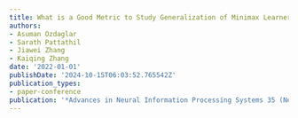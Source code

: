 ```yaml
---
title: What is a Good Metric to Study Generalization of Minimax Learners?
authors:
- Asuman Ozdaglar
- Sarath Pattathil
- Jiawei Zhang
- Kaiqing Zhang
date: '2022-01-01'
publishDate: '2024-10-15T06:03:52.765542Z'
publication_types:
- paper-conference
publication: '*Advances in Neural Information Processing Systems 35 (NeurIPS 2022)*'
---
```

